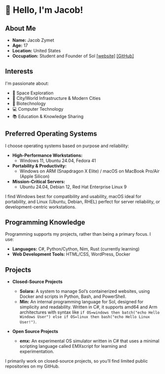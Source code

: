 # 👋 Hello, I'm Jacob!

## About Me
- **Name:** Jacob Zymet
- **Age:** 17
- **Location:** United States
- **Occupation:** Student and Founder of Sol [[website]](https://solcluster.com/) [[GitHub]](https://github.com/Sol-Global/)

## Interests
I'm passionate about:
- 🌌 Space Exploration
- 🌆 City/World Infrastructure & Modern Cities
- 🧬 Biotechnology
- 💻 Computer Technology
- 📚 Education & Knowledge Sharing

## Preferred Operating Systems
I choose operating systems based on purpose and reliability:

- **High-Performance Workstations:**  
  - Windows 11, Ubuntu 24.04, Fedora 41
- **Portability & Productivity:**  
  - Windows on ARM (Snapdragon X Elite) / macOS on MacBook Pro/Air (Apple Silicon)
- **Mission-Critical Servers:**  
  - Ubuntu 24.04, Debian 12, Red Hat Enterprise Linux 9  

I find Windows best for compatibility and usability, macOS ideal for portability, and Linux (Ubuntu, Debian, RHEL) perfect for server reliability, or development-centric workstations.

## Programming Knowledge
Programming supports my projects, rather than being a primary focus. I use:

- **Languages:** C#, Python/Cython, Nim, Rust (currently learning)
- **Web Development Tools:** HTML/CSS, WordPress, Docker

## Projects
- **Closed-Source Projects**  
   - **Solara:** A system to manage Sol’s containerized websites, using Docker and scripts in Python, Bash, and PowerShell.
   - **Min:** An internal programming language for Sol, designed for simplicity and readability. Written in C#, it supports amd64 and Arm architectures with syntax like `if OS=windows then batch("echo Hello Windows User") else if OS=linux then bash("echo Hello Linux User!")`.

- **Open Source Projects**  
   - **emx:** An experimental OS simulator written in C# that uses a minimal scripting language called EMXscript for learning and experimentation.

I primarily work on closed-source projects, so you’ll find limited public repositories on my GitHub.
